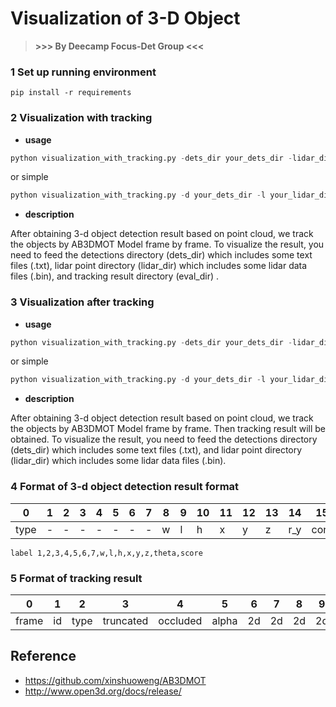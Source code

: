 # Visualization of 3-D Object

>  **>>> By Deecamp Focus-Det Group <<<**

### 1 Set up running environment

```pyth
pip install -r requirements
```

### 2 Visualization with tracking

- **usage**

```python
python visualization_with_tracking.py -dets_dir your_dets_dir -lidar_dir your_lidar_dir -eval_dir your_eval_dir
```

or simple

```py
python visualization_with_tracking.py -d your_dets_dir -l your_lidar_dir -e your_eval_dir
```

- **description**

After obtaining 3-d object detection result based on point cloud, we track the objects by AB3DMOT Model frame by frame. To visualize the result, you need to feed the detections directory (dets_dir) which includes some text files (.txt), lidar point directory (lidar_dir) which includes some lidar data files (.bin), and tracking result directory  (eval_dir) .

### 3 Visualization after tracking

- **usage**

```python
python visualization_with_tracking.py -dets_dir your_dets_dir -lidar_dir your_lidar_dir
```

or simple

```py
python visualization_with_tracking.py -d your_dets_dir -l your_lidar_dir
```

- **description**

After obtaining 3-d object detection result based on point cloud, we track the objects by AB3DMOT Model frame by frame. Then tracking result will be obtained. To visualize the result, you need to feed the detections directory (dets_dir) which includes some text files (.txt), and lidar point directory (lidar_dir) which includes some lidar data files (.bin).

### 4 Format of 3-d object detection result format

| 0    | 1    | 2    | 3    | 4    | 5    | 6    | 7    | 8    | 9    | 10   | 11   | 12   | 13   | 14   | 15   |
| ---- | ---- | ---- | ---- | ---- | ---- | ---- | ---- | ---- | ---- | ---- | ---- | ---- | ---- | ---- | ---- |
| type | -    | -    | -    | -    | -    | -    | -    | w    | l    | h    | x    | y    | z    | r_y  | conf |

```
label 1,2,3,4,5,6,7,w,l,h,x,y,z,theta,score
```

### 5 Format of tracking result

| 0     | 1    | 2    | 3         | 4        | 5     | 6    | 7    | 8    | 9    | 10   | 11   | 12   | 13   | 14   | 15   | 16   | 17   |
| ----- | ---- | ---- | --------- | -------- | ----- | ---- | ---- | ---- | ---- | ---- | ---- | ---- | ---- | ---- | ---- | ---- | ---- |
| frame | id   | type | truncated | occluded | alpha | 2d   | 2d   | 2d   | 2d   | h    | w    | l    | x    | y    | z    | r_y  | conf |



## Reference

- https://github.com/xinshuoweng/AB3DMOT
- http://www.open3d.org/docs/release/



